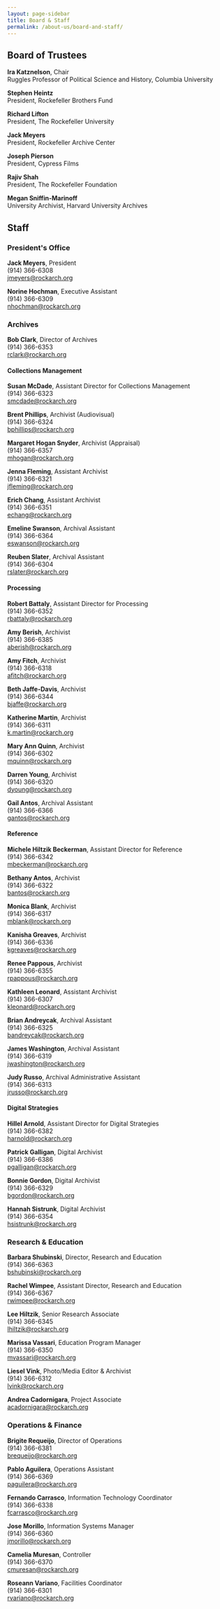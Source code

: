 ```yaml
---
layout: page-sidebar
title: Board & Staff
permalink: /about-us/board-and-staff/
---
```


## Board of Trustees

**Ira Katznelson**, Chair  
Ruggles Professor of Political Science and History, Columbia University

**Stephen Heintz**  
President, Rockefeller Brothers Fund

**Richard Lifton**  
President, The Rockefeller University

**Jack Meyers**  
President, Rockefeller Archive Center

**Joseph Pierson**  
President, Cypress Films

**Rajiv Shah**  
President, The Rockefeller Foundation

**Megan Sniffin-Marinoff**  
University Archivist, Harvard University Archives

## Staff

### President's Office

**Jack Meyers**, President  
(914) 366-6308  
jmeyers@rockarch.org

**Norine Hochman**, Executive Assistant  
(914) 366-6309  
nhochman@rockarch.org

### Archives

**Bob Clark**, Director of Archives  
(914) 366-6353  
rclark@rockarch.org

#### Collections Management

**Susan McDade**, Assistant Director for Collections Management  
(914) 366-6323  
smcdade@rockarch.org

**Brent Phillips**, Archivist (Audiovisual)  
(914) 366-6324  
bphillips@rockarch.org

**Margaret Hogan Snyder**, Archivist (Appraisal)  
(914) 366-6357  
mhogan@rockarch.org

**Jenna Fleming**, Assistant Archivist  
(914) 366-6321  
jfleming@rockarch.org

**Erich Chang**, Assistant Archivist  
(914) 366-6351  
echang@rockarch.org

**Emeline Swanson**, Archival Assistant  
(914) 366-6364  
eswanson@rockarch.org

**Reuben Slater**, Archival Assistant  
(914) 366-6304  
rslater@rockarch.org

#### Processing

**Robert Battaly**, Assistant Director for Processing  
(914) 366-6352  
rbattaly@rockarch.org

**Amy Berish**, Archivist  
(914) 366-6385  
aberish@rockarch.org

**Amy Fitch**, Archivist  
(914) 366-6318  
afitch@rockarch.org

**Beth Jaffe-Davis**, Archivist  
(914) 366-6344  
bjaffe@rockarch.org

**Katherine Martin**, Archivist  
(914) 366-6311  
k.martin@rockarch.org

**Mary Ann Quinn**, Archivist  
(914) 366-6302  
mquinn@rockarch.org

**Darren Young**, Archivist  
(914) 366-6320  
dyoung@rockarch.org

**Gail Antos**, Archival Assistant  
(914) 366-6366  
gantos@rockarch.org

#### Reference

**Michele Hiltzik Beckerman**, Assistant Director for Reference  
(914) 366-6342  
mbeckerman@rockarch.org

**Bethany Antos**, Archivist  
(914) 366-6322  
bantos@rockarch.org

**Monica Blank**, Archivist  
(914) 366-6317  
mblank@rockarch.org

**Kanisha Greaves**, Archivist  
(914) 366-6336  
kgreaves@rockarch.org

**Renee Pappous**, Archivist  
(914) 366-6355  
rpappous@rockarch.org

**Kathleen Leonard**, Assistant Archivist  
(914) 366-6307  
kleonard@rockarch.org

**Brian Andreycak**, Archival Assistant  
(914) 366-6325  
bandreycak@rockarch.org

**James Washington**, Archival Assistant  
(914) 366-6319  
jwashington@rockarch.org

**Judy Russo**, Archival Administrative Assistant  
(914) 366-6313  
jrusso@rockarch.org

#### Digital Strategies

**Hillel Arnold**, Assistant Director for Digital Strategies  
(914) 366-6382  
harnold@rockarch.org

**Patrick Galligan**, Digital Archivist  
(914) 366-6386  
pgalligan@rockarch.org

**Bonnie Gordon**, Digital Archivist  
(914) 366-6329  
bgordon@rockarch.org

**Hannah Sistrunk**, Digital Archivist  
(914) 366-6354  
hsistrunk@rockarch.org

### Research &amp; Education

**Barbara Shubinski**, Director, Research and Education  
(914) 366-6363  
bshubinski@rockarch.org

**Rachel Wimpee**, Assistant Director, Research and Education  
(914) 366-6367  
rwimpee@rockarch.org

**Lee Hiltzik**, Senior Research Associate  
(914) 366-6345  
lhiltzik@rockarch.org

**Marissa Vassari**, Education Program Manager  
(914) 366-6350  
mvassari@rockarch.org

**Liesel Vink**, Photo/Media Editor & Archivist  
(914) 366-6312  
lvink@rockarch.org

**Andrea Cadornigara**, Project Associate   
acadornigara@rockarch.org


### Operations &amp; Finance

**Brigite Requeijo**, Director of Operations  
(914) 366-6381  
brequeijo@rockarch.org

**Pablo Aguilera**, Operations Assistant  
(914) 366-6369  
paguilera@rockarch.org

**Fernando Carrasco**, Information Technology Coordinator  
(914) 366-6338  
fcarrasco@rockarch.org

**Jose Morillo**, Information Systems Manager  
(914) 366-6360  
jmorillo@rockarch.org

**Camelia Muresan**, Controller  
(914) 366-6370  
cmuresan@rockarch.org

**Roseann Variano**, Facilities Coordinator  
(914) 366-6301  
rvariano@rockarch.org
